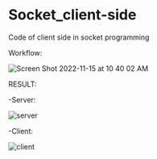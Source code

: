 # Socket_client-side
Code of client side in socket programming

Workflow:

![Screen Shot 2022-11-15 at 10 40 02 AM](https://user-images.githubusercontent.com/86500497/201819672-6cf0d68e-650a-45e8-91e6-0345ef428f28.png)

RESULT:

-Server:

![server](https://user-images.githubusercontent.com/86500497/201819714-e6d7c893-83a8-4a2e-adc7-9c10815a1b54.PNG)

-Client:

![client](https://user-images.githubusercontent.com/86500497/201819743-a08ebaa7-6739-496d-9ca3-79d1bd15c7e2.PNG)
